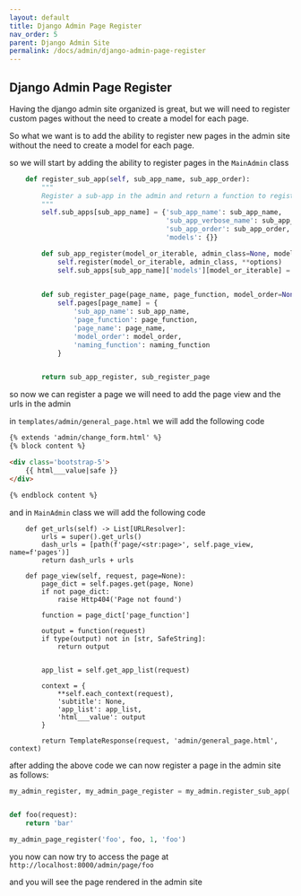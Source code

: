 ```yaml
---
layout: default
title: Django Admin Page Register
nav_order: 5
parent: Django Admin Site
permalink: /docs/admin/django-admin-page-register
---
```


## Django Admin Page Register
Having the django admin site organized is great, but we will need to register custom pages without the need to create a model for each page.

So what we want is to add the ability to register new pages in the admin site without the need to create a model for each page.

so we will start by adding the ability to register pages in the `MainAdmin` class

```python
    def register_sub_app(self, sub_app_name, sub_app_order):
        """
        Register a sub-app in the admin and return a function to register models under this sub-app.
        """
        self.sub_apps[sub_app_name] = {'sub_app_name': sub_app_name,
                                       'sub_app_verbose_name': sub_app_name.replace('_', ' ').title(),
                                       'sub_app_order': sub_app_order,
                                       'models': {}}

        def sub_app_register(model_or_iterable, admin_class=None, model_order=None, naming_function=None, **options):
            self.register(model_or_iterable, admin_class, **options)
            self.sub_apps[sub_app_name]['models'][model_or_iterable] = {'model_order': model_order,
                                                                        'naming_function': naming_function}

        def sub_register_page(page_name, page_function, model_order=None, naming_function=None):            
            self.pages[page_name] = {
                'sub_app_name': sub_app_name,
                'page_function': page_function,
                'page_name': page_name,
                'model_order': model_order,
                'naming_function': naming_function
            }


        return sub_app_register, sub_register_page
```
so now we can register a page we will need to add the page view and the urls in the admin 


in `templates/admin/general_page.html` we will add the following code

```html
{% extends 'admin/change_form.html' %}
{% block content %}

<div class='bootstrap-5'>
    {{ html___value|safe }}
</div>

{% endblock content %}
```
and in `MainAdmin` class we will add the following code
```
    def get_urls(self) -> List[URLResolver]:
        urls = super().get_urls()
        dash_urls = [path(f'page/<str:page>', self.page_view, name=f'pages')]
        return dash_urls + urls

    def page_view(self, request, page=None):
        page_dict = self.pages.get(page, None)
        if not page_dict:
            raise Http404('Page not found')

        function = page_dict['page_function']

        output = function(request)
        if type(output) not in [str, SafeString]:
            return output


        app_list = self.get_app_list(request)

        context = {
            **self.each_context(request),
            'subtitle': None,
            'app_list': app_list,
            'html___value': output
        }

        return TemplateResponse(request, 'admin/general_page.html', context)
```

after adding the above code we can now register a page in the admin site as follows:

```python
my_admin_register, my_admin_page_register = my_admin.register_sub_app('my', 1)


def foo(request):
    return 'bar'

my_admin_page_register('foo', foo, 1, 'foo')    
```

you now can now try to access the page at `http://localhost:8000/admin/page/foo`

and you will see the page rendered in the admin site

